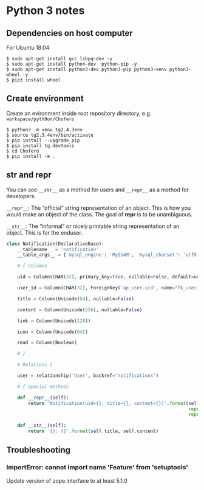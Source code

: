 # Python 3 notes

## Dependencies on host computer

For Ubuntu 18.04

    $ sudo apt-get install gcc libpq-dev -y
    $ sudo apt-get install python-dev  python-pip -y
    $ sudo apt-get install python3-dev python3-pip python3-venv python3-wheel -y
    $ pip3 install wheel

## Create environment

Create an evironment inside root repository directory, e.g. `workspace/pyth9on/Chofero`

    $ python3 -m venv tg2.4.3env
    $ source tg2.3.4env/bin/activate
    $ pip install --upgrade pip
    $ pip install tg.devtools
    $ cd Chofero
    $ pip install -e .
    

## __str__ and __repr__

You can see `__str__` as a method for users and `__repr__` as a method for developers.

`__repr__`: The “official” string representation of an object. This is how you would make an object of the class. The goal of __repr__ is to be unambiguous.

`__str__`: The “informal” or nicely printable string representation of an object. This is for the enduser.

```python
class Notification(DeclarativeBase):
    __tablename__ = 'notification'
    __table_args__ = {'mysql_engine': 'MyISAM', 'mysql_charset': 'utf8'}

    # { Columns

    uid = Column(CHAR(32), primary_key=True, nullable=False, default=uuid_gen)

    user_id = Column(CHAR(32), ForeignKey('ap_user.uid', name="fk_user_uid"))

    title = Column(Unicode(64), nullable=False)

    content = Column(Unicode(256), nullable=False)

    link = Column(Unicode(128))

    icon = Column(Unicode(64))

    read = Column(Boolean)

    # }

    # Relations {

    user = relationship('User', backref="notifications")

    # { Special methods

    def __repr__(self):
        return 'Notification(uid={}, title={}, content={})'.format(self.uid,
                                                                   repr(self.title),
                                                                   repr(self.content))

    def __str__(self):
        return '{}: {}'.format(self.title, self.content)
```

## Troubleshooting

### ImportError: cannot import name 'Feature' from 'setuptools'

Update version of zope.interface to at least 5.1.0
